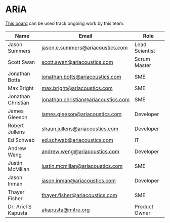 # ARiA

[This board](https://gitlab.jatic.net/groups/jatic/aria/-/boards) can be used track ongoing work by this team.

| Name | Email | Role |
| ---- | ----- | ---- |
| Jason Summers | <jason.e.summers@ariacoustics.com> | Lead Scientist |
| Scott Swan | <scott.swan@ariacoustics.com> | Scrum Master |
| Jonathan Botts | <jonathan.botts@ariacoustics.com> | SME |
| Max Bright | <max.bright@ariacoustics.com> | SME |
| Jonathan Christian | <jonathan.christian@ariacoustics.com> | SME |
| James Gleeson | <james.gleeson@ariacoustics.com> | Developer |
| Robert Jullens | <shaun.jullens@ariacoustics.com> | Developer |
| Ed Schwab | <ed.schwab@ariacoustics.com> | IT |
| Andrew Weng | <andrew.weng@ariacoustics.com> | Developer |
| Justin McMillan | <justin.mcmillan@ariacoustics.com> | SME |
| Jason Inman | <jason.inman@ariacoustics.com> | Developer |
| Thayer Fisher | <thayer.fisher@ariacoustics.com> | SME |
| Dr. Ariel S Kapusta | <akapusta@mitre.org> | Product Owner |
